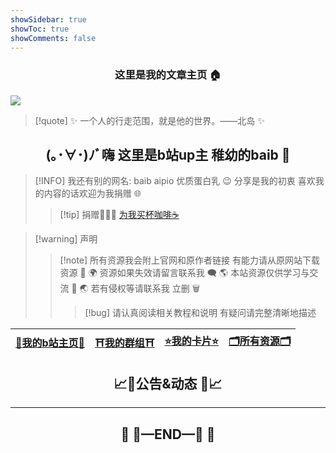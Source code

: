 ```yaml
---
showSidebar: true
showToc: true
showComments: false
---
```

### <center>这里是我的文章主页  🏠</center>

![](https://telegraph.youzhidanbairu.eu.org/file/8d040e6910ac064fb92dd.jpg)
> [!quote]  ✨ 一个人的行走范围，就是他的世界。——北岛 ✨

## <center>(｡･∀･)ﾉﾞ嗨 这里是b站up主 稚幼的baib 👋 </center>
> [!INFO]  我还有别的网名: baib aipio 优质蛋白乳 😉
分享是我的初衷 喜欢我的内容的话欢迎为我捐赠 🌐
>> [!tip] 捐赠💸💸💸
>> [为我买杯咖啡☕](https://flowershow.youzhidanbairu.eu.org/%F0%9F%99%87%E6%84%9F%E8%B0%A2%E6%82%A8%E7%9A%84%E6%8D%90%E8%B5%A0%20%F0%9F%99%87)


> [!warning] 声明
>>[!note] 所有资源我会附上官网和原作者链接 有能力请从原网站下载资源  💾
🌍 资源如果失效请留言联系我 🗨️
🌎 本站资源仅供学习与交流  🧐
🌏 若有侵权等请联系我 立删 🗑️
>>>[!bug] 请认真阅读相关教程和说明 有疑问请完整清晰地描述 

| [🌸**我的b站主页**🌸](https://space.bilibili.com/181073412?spm_id_from=333.1007.0.0) | [⛩️**我的群组**⛩️](https://flowershow.youzhidanbairu.eu.org/%E5%8A%A0%E5%85%A5%E6%88%91%E7%9A%84%E7%BE%A4%E7%BB%84%F0%9F%A6%84%F0%9F%8C%88) | [⭐**我的卡片**⭐](https://bento.me/aipio) | [🗂️**所有资源**🗂️](https://alist.youzhidanbairu.eu.org/) |
| ------------------------------------------------------------------------------- | --------------------------------------------------------------------------------------------------------------------------------------- | ------------------------------------ | ------------------------------------------------------ |
## <center>📈📢公告&动态 📢📈</center>





---
## <center>🛑  🚧—END—🚧  🛑</center>

